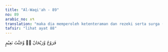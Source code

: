 ```yaml
---
title: "Al-Waqi'ah - 89"
no: 89
arabic_no: ٨٩
translation: "maka dia memperoleh ketenteraman dan rezeki serta surga (yang penuh) kenikmatan."
tafsir: "lihat ayat 88"
---
```


فَرَوْحٌ وَّرَيْحَانٌ ەۙ وَّجَنَّتُ نَعِيْمٍ
